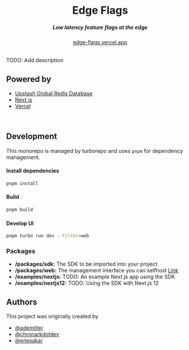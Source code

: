 <div align="center">
    <h1 align="center">Edge Flags</h1>
    <h5>Low latency feature flags at the edge</h5>
</div>

<div align="center">
  <a href="https://edge-flags.vercel.app/">edge-flags.vercel.app</a>
</div>
<br/>


TODO: Add description

## Powered by

- [Upstash Global Redis Database](https://docs.upstash.com/redis/features/globaldatabase)
- [Next.js](https://nextjs.org) 
- [Vercel](https://vercel.com)

<br/>



## Development

This monorepo is managed by turborepo and uses `pnpm` for dependency management.

#### Install dependencies

```bash
pnpm install
```

#### Build
  
```bash
pnpm build
```

#### Develop UI
  
```bash
pnpm turbo run dev --filter=web
```

### Packages

- **/packages/sdk:** The SDK to be imported into your project
- **/packages/web:** The management interface you can selfhost [Link](https://edge-flags.vercel.app)
- **/examples/nextjs:** TODO: An example Next.js app using the SDK
- **/examples/nextjs12:** TODO: Using the SDK with Next.js 12 

## Authors

This project was originally created by
- [@ademilter](https://twitter.com/ademilter)
- [@chronarkdotdev](https://twitter.com/chronarkdotdev)
- [@enesakar](https://twitter.com/enesakar)







